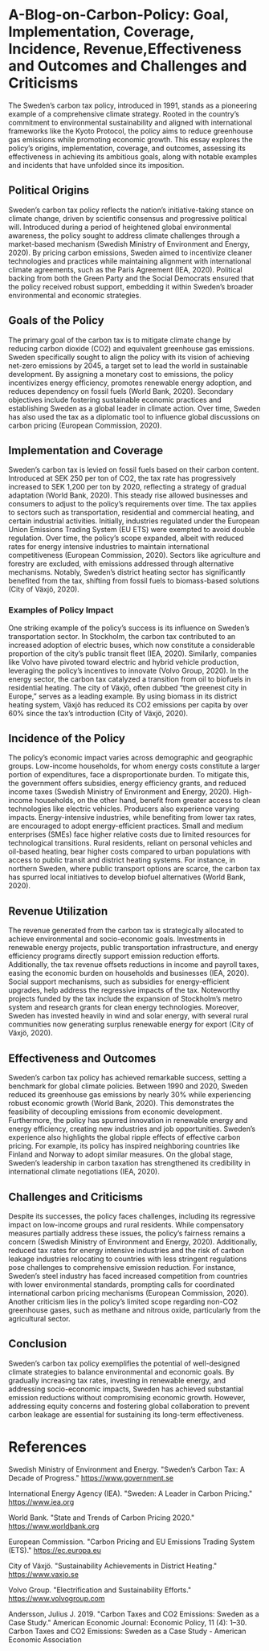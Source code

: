 # A-Blog-on-Carbon-Policy: Goal, Implementation, Coverage, Incidence, Revenue,Effectiveness and Outcomes and Challenges and Criticisms

The Sweden’s carbon tax policy, introduced in 1991, stands as a pioneering example of a comprehensive climate strategy. Rooted in the country’s commitment to environmental sustainability and aligned with international frameworks like the Kyoto Protocol, the policy aims to reduce greenhouse gas emissions while promoting economic growth. This essay explores the policy’s origins, implementation, coverage, and outcomes, assessing its effectiveness in achieving its ambitious goals, along with notable examples and incidents that have unfolded since its imposition.


## Political Origins
Sweden’s carbon tax policy reflects the nation’s initiative-taking stance on climate change, driven by scientific consensus and progressive political will. Introduced during a period of heightened global environmental awareness, the policy sought to address climate challenges through a market-based mechanism (Swedish Ministry of Environment and Energy, 2020). By pricing carbon emissions, Sweden aimed to incentivize cleaner technologies and practices while maintaining alignment with international climate agreements, such as the Paris Agreement (IEA, 2020). Political backing from both the Green Party and the Social Democrats ensured that the policy received robust support, embedding it within Sweden’s broader environmental and economic strategies.


## Goals of the Policy
The primary goal of the carbon tax is to mitigate climate change by reducing carbon dioxide (CO2) and equivalent greenhouse gas emissions. Sweden specifically sought to align the policy with its vision of achieving net-zero emissions by 2045, a target set to lead the world in sustainable development. By assigning a monetary cost to emissions, the policy incentivizes energy efficiency, promotes renewable energy adoption, and reduces dependency on fossil fuels (World Bank, 2020). Secondary objectives include fostering sustainable economic practices and establishing Sweden as a global leader in climate action. Over time, Sweden has also used the tax as a diplomatic tool to influence global discussions on carbon pricing (European Commission, 2020).


## Implementation and Coverage
Sweden’s carbon tax is levied on fossil fuels based on their carbon content. Introduced at SEK 250 per ton of CO2, the tax rate has progressively increased to SEK 1,200 per ton by 2020, reflecting a strategy of gradual adaptation (World Bank, 2020). This steady rise allowed businesses and consumers to adjust to the policy’s requirements over time.
The tax applies to sectors such as transportation, residential and commercial heating, and certain industrial activities. Initially, industries regulated under the European Union Emissions Trading System (EU ETS) were exempted to avoid double regulation. Over time, the policy’s scope expanded, albeit with reduced rates for energy intensive industries to maintain international competitiveness (European Commission, 2020). Sectors like agriculture and forestry are excluded, with emissions addressed through alternative mechanisms. Notably, Sweden’s district heating sector has significantly benefited from the tax, shifting from fossil fuels to biomass-based solutions (City of Växjö, 2020).

### Examples of Policy Impact
One striking example of the policy’s success is its influence on Sweden’s transportation sector. In Stockholm, the carbon tax contributed to an increased adoption of electric buses, which now constitute a considerable proportion of the city’s public transit fleet (IEA, 2020). Similarly, companies like Volvo have pivoted toward electric and hybrid vehicle production, leveraging the policy’s incentives to innovate (Volvo Group, 2020).
In the energy sector, the carbon tax catalyzed a transition from oil to biofuels in residential heating. The city of Växjö, often dubbed “the greenest city in Europe,” serves as a leading example. By using biomass in its district heating system, Växjö has reduced its CO2 emissions per capita by over 60% since the tax’s introduction (City of Växjö, 2020).


## Incidence of the Policy
The policy’s economic impact varies across demographic and geographic groups. Low-income households, for whom energy costs constitute a larger portion of expenditures, face a disproportionate burden. To mitigate this, the government offers subsidies, energy efficiency grants, and reduced income taxes (Swedish Ministry of Environment and Energy, 2020). High-income households, on the other hand, benefit from greater access to clean technologies like electric vehicles.
Producers also experience varying impacts. Energy-intensive industries, while benefiting from lower tax rates, are encouraged to adopt energy-efficient practices. Small and medium enterprises (SMEs) face higher relative costs due to limited resources for technological transitions. Rural residents, reliant on personal vehicles and oil-based heating, bear higher costs compared to urban populations with access to public transit and district heating systems. For instance, in northern Sweden, where public transport options are scarce, the carbon tax has spurred local initiatives to develop biofuel alternatives (World Bank, 2020).


## Revenue Utilization
The revenue generated from the carbon tax is strategically allocated to achieve environmental and socio-economic goals. Investments in renewable energy projects, public transportation infrastructure, and energy efficiency programs directly support emission reduction efforts. Additionally, the tax revenue offsets reductions in income and payroll taxes, easing the economic burden on households and businesses (IEA, 2020). Social support mechanisms, such as subsidies for energy-efficient upgrades, help address the regressive impacts of the tax.
Noteworthy projects funded by the tax include the expansion of Stockholm’s metro system and research grants for clean energy technologies. Moreover, Sweden has invested heavily in wind and solar energy, with several rural communities now generating surplus renewable energy for export (City of Växjö, 2020).


## Effectiveness and Outcomes
Sweden’s carbon tax policy has achieved remarkable success, setting a benchmark for global climate policies. Between 1990 and 2020, Sweden reduced its greenhouse gas emissions by nearly 30% while experiencing robust economic growth (World Bank, 2020). This demonstrates the feasibility of decoupling emissions from economic development. Furthermore, the policy has spurred innovation in renewable energy and energy efficiency, creating new industries and job opportunities.
Sweden’s experience also highlights the global ripple effects of effective carbon pricing. For example, its policy has inspired neighboring countries like Finland and Norway to adopt similar measures. On the global stage, Sweden’s leadership in carbon taxation has strengthened its credibility in international climate negotiations (IEA, 2020).


## Challenges and Criticisms
Despite its successes, the policy faces challenges, including its regressive impact on low-income groups and rural residents. While compensatory measures partially address these issues, the policy’s fairness remains a concern (Swedish Ministry of Environment and Energy, 2020). Additionally, reduced tax rates for energy intensive industries and the risk of carbon leakage industries relocating to countries with less stringent regulations pose challenges to comprehensive emission reduction. For instance, Sweden’s steel industry has faced increased competition from countries with lower environmental standards, prompting calls for coordinated international carbon pricing mechanisms (European Commission, 2020).
Another criticism lies in the policy’s limited scope regarding non-CO2 greenhouse gases, such as methane and nitrous oxide, particularly from the agricultural sector. 


## Conclusion
Sweden’s carbon tax policy exemplifies the potential of well-designed climate strategies to balance environmental and economic goals. By gradually increasing tax rates, investing in renewable energy, and addressing socio-economic impacts, Sweden has achieved substantial emission reductions without compromising economic growth. However, addressing equity concerns and fostering global collaboration to prevent carbon leakage are essential for sustaining its long-term effectiveness.


# References
Swedish Ministry of Environment and Energy. "Sweden’s Carbon Tax: A Decade of Progress." https://www.government.se

International Energy Agency (IEA). "Sweden: A Leader in Carbon Pricing." https://www.iea.org

World Bank. "State and Trends of Carbon Pricing 2020." https://www.worldbank.org

European Commission. "Carbon Pricing and EU Emissions Trading System (ETS)." https://ec.europa.eu

City of Växjö. "Sustainability Achievements in District Heating." https://www.vaxjo.se

Volvo Group. "Electrification and Sustainability Efforts." https://www.volvogroup.com

Andersson, Julius J. 2019. "Carbon Taxes and CO2 Emissions: Sweden as a Case Study." American Economic Journal: Economic Policy, 11 (4): 1–30. Carbon Taxes and CO2 Emissions: Sweden as a Case Study - American Economic Association
